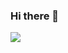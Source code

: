 ### Hi there 👋

<!--
**seul1230/seul1230** is a ✨ _special_ ✨ repository because its `README.md` (this file) appears on your GitHub profile.

Here are some ideas to get you started:

- 🔭 I’m currently working on ...
- 🌱 I’m currently learning ...
- 👯 I’m looking to collaborate on ...
- 🤔 I’m looking for help with ...
- 💬 Ask me about ...
- 📫 How to reach me: ...
- 😄 Pronouns: ...
- ⚡ Fun fact: ...
-->

<a href="https://www.notion.so/28cdd2a0063a4921a05ea72330353c82" target="_blank"><img src="https://img.shields.io/badge/뱃지레이블-배경색?style=?style-flat-square&logo-appveyor&logo=notion&logoColor=#000000"/></a>

